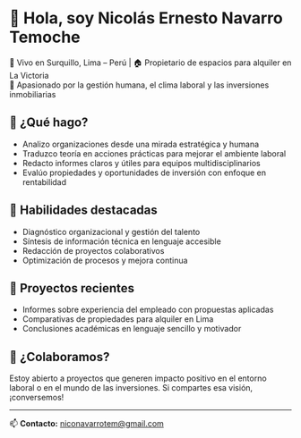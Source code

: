 # 👋 Hola, soy Nicolás Ernesto Navarro Temoche

📍 Vivo en Surquillo, Lima – Perú | 🏠 Propietario de espacios para alquiler en La Victoria  
🎯 Apasionado por la gestión humana, el clima laboral y las inversiones inmobiliarias

## 💼 ¿Qué hago?
- Analizo organizaciones desde una mirada estratégica y humana
- Traduzco teoría en acciones prácticas para mejorar el ambiente laboral
- Redacto informes claros y útiles para equipos multidisciplinarios
- Evalúo propiedades y oportunidades de inversión con enfoque en rentabilidad

## 🧠 Habilidades destacadas
- Diagnóstico organizacional y gestión del talento
- Síntesis de información técnica en lenguaje accesible
- Redacción de proyectos colaborativos
- Optimización de procesos y mejora continua

## 🚀 Proyectos recientes
- Informes sobre experiencia del empleado con propuestas aplicadas
- Comparativas de propiedades para alquiler en Lima
- Conclusiones académicas en lenguaje sencillo y motivador

## 🤝 ¿Colaboramos?
Estoy abierto a proyectos que generen impacto positivo en el entorno laboral o en el mundo de las inversiones. Si compartes esa visión, ¡conversemos!

---

📫 **Contacto:** niconavarrotem@gmail.com  
